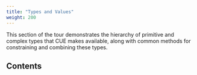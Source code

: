 ```yaml
---
title: "Types and Values"
weight: 200
---
```


This section of the tour demonstrates the hierarchy of primitive and complex
types that CUE makes available, along with common methods for constraining and
combining these types.

## Contents
